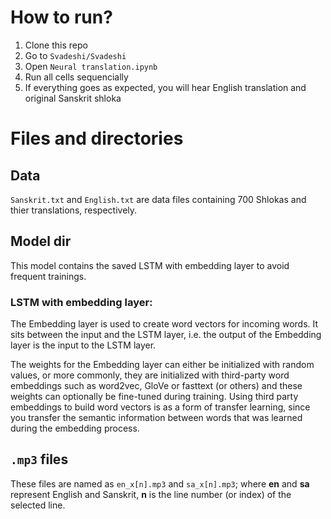 # How to run?

1. Clone this repo
2. Go to `Svadeshi/Svadeshi`
3. Open `Neural translation.ipynb`
4. Run all cells sequencially
5. If everything goes as expected, you will hear English translation and original Sanskrit shloka


# Files and directories

## Data
`Sanskrit.txt` and `English.txt` are data files containing 700 Shlokas and thier translations, respectively.


## Model dir
This model contains the saved LSTM with embedding layer to avoid frequent trainings.

### LSTM with embedding layer:

The Embedding layer is used to create word vectors for incoming words. It sits between the input and the LSTM layer, i.e. the output of the Embedding layer is the input to the LSTM layer.

The weights for the Embedding layer can either be initialized with random values, or more commonly, they are initialized with third-party word embeddings such as word2vec, GloVe or fasttext (or others) and these weights can optionally be fine-tuned during training. Using third party embeddings to build word vectors is as a form of transfer learning, since you transfer the semantic information between words that was learned during the embedding process.


## `.mp3` files
These files are named as `en_x[n].mp3` and `sa_x[n].mp3`; where __en__ and __sa__ represent English and Sanskrit, __n__ is the line number (or index) of the selected line.
